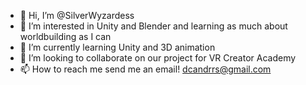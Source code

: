 - 👋 Hi, I’m @SilverWyzardess
- 👀 I’m interested in Unity and Blender and learning as much about worldbuilding as I can
- 🌱 I’m currently learning Unity and 3D animation
- 💞️ I’m looking to collaborate on our project for VR Creator Academy
- 📫 How to reach me send me an email!  dcandrrs@gmail.com

<!---
SilverWyzardess/SilverWyzardess is a ✨ special ✨ repository because its `README.md` (this file) appears on your GitHub profile.
You can click the Preview link to take a look at your changes.
--->
